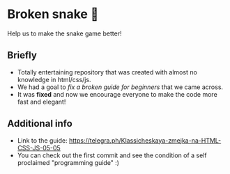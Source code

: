 # Broken snake 🐍
Help us to make the snake game better!

## Briefly
- Totally entertaining repository that was created with almost no knowledge in html/css/js.
- We had a goal to *fix a broken guide for beginners* that we came across.
- It was **fixed** and now we encourage everyone to make the code more fast and elegant!

## Additional info
* Link to the guide: https://telegra.ph/Klassicheskaya-zmejka-na-HTML-CSS-JS-05-05
* You can check out the first commit and see the condition of a self proclaimed "programming guide" :)
